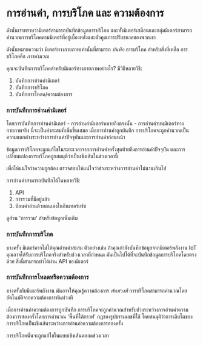 # การอ่านค่า, การบริโภค และ ความต้องการ

ดังนั้นเราทราบว่ามิเตอร์สามารถบันทึกข้อมูลการบริโภค และทั้งมิเตอร์เสมือนและกลุ่มมิเตอร์สามารถคำนวณการบริโภคตามมิเตอร์ที่อยู่เบื้องหลังและตัวคูณการปรับขนาดของพวกเขา

ดังนั้นหมายความว่า มิเตอร์ทางกายภาพเท่านั้นที่สามารถ _บันทึก_ การบริโภค สำหรับสิ่งที่เหลือ การบริโภคคือ _การคำนวณ_

คุณจะบันทึกการบริโภคสำหรับมิเตอร์ทางกายภาพอย่างไร? มีวิธีหลายวิธี:

1. บันทึกการอ่านค่ามิเตอร์
2. บันทึกการบริโภค
3. บันทึกการโหลด/ความต้องการ

### การบันทึกการอ่านค่ามิเตอร์

โดยการบันทึกการอ่านค่ามิเตอร์ - การอ่านค่ามิเตอร์หมายถึงตรงนั้น - การอ่านค่าบนมิเตอร์ทางกายภาพจริง นี่จะเป็นค่าสะสมที่เพิ่มขึ้นเสมอ เมื่อการอ่านค่าถูกบันทึก การบริโภคจะถูกคำนวณเป็นความแตกต่างระหว่างการอ่านค่าปัจจุบันและการอ่านค่าก่อนหน้า

ข้อมูลการบริโภคจะถูกแก้ไขในระยะเวลาจากการอ่านค่าครั้งสุดท้ายถึงการอ่านค่าปัจจุบัน และการเปลี่ยนแปลงการบริโภคถูกสมมุติว่าเป็นเชิงเส้นในช่วงเวลานี้

เพื่อให้แน่ใจว่าความถูกต้อง ตรวจสอบให้แน่ใจว่าช่วงระหว่างการอ่านค่าไม่นานเกินไป

การอ่านค่าสามารถบันทึกได้ในหลายวิธี:

1. API
2. การรวมที่มีอยู่แล้ว
3. ป้อนค่าอ่านด้วยตนเองในอินเทอร์เฟซ

ดูส่วน 'การรวม' สำหรับข้อมูลเพิ่มเติม

### การบันทึกการบริโภค

บางครั้ง มิเตอร์อาจไม่ให้คุณอ่านค่าสะสม ตัวอย่างเช่น ถ้าคุณกำลังบันทึกข้อมูลจากมิเตอร์พลังงาน IoT คุณอาจได้รับการบริโภคจริงสำหรับช่วงเวลาที่กำหนด มันเป็นไปได้ที่จะบันทึกข้อมูลการบริโภคโดยตรงด้วย สิ่งนี้สามารถทำได้ผ่าน API ของมิเตอร์

### การบันทึกการโหลดหรือความต้องการ

บางครั้งกับมิเตอร์พลังงาน มันอาจให้คุณรู้ความต้องการ _ทันท่วงที_ การบริโภคสามารถคำนวณโดยอัตโนมัติจากความต้องการทันท่วงที

เมื่อการอ่านค่าความต้องการถูกบันทึก การบริโภคจะถูกคำนวณสำหรับช่วงระหว่างการอ่านค่าความต้องการสองครั้งโดยการคำนวณ 'พื้นที่ใต้กราฟ' กฎของรูปธรรมเลขที่ใช้ โดยสมมุติว่าการเติบโตของการบริโภคเป็นเชิงเส้นระหว่างการอ่านค่าความต้องการสองครั้ง

การบริโภคนั้นจะถูกแก้ไขในแบบเชิงเส้นตลอดช่วงเวลา